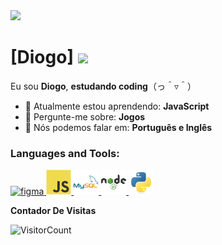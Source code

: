<img src="https://64.media.tumblr.com/734036212ce8b8d11d14c703d201de4a/e9fb754dc1dd895f-01/s2048x3072/aa44861be049e1ed5007357f7bbbff9492daae04.gifv" width="900px">

# [Diogo] <img src="https://images-wixmp-ed30a86b8c4ca887773594c2.wixmp.com/f/ee430770-df2f-493d-8e11-e178794b36a5/d4txxx1-9177727a-412a-4ef8-9b06-92a7f8490ba6.gif?token=eyJ0eXAiOiJKV1QiLCJhbGciOiJIUzI1NiJ9.eyJzdWIiOiJ1cm46YXBwOjdlMGQxODg5ODIyNjQzNzNhNWYwZDQxNWVhMGQyNmUwIiwiaXNzIjoidXJuOmFwcDo3ZTBkMTg4OTgyMjY0MzczYTVmMGQ0MTVlYTBkMjZlMCIsIm9iaiI6W1t7InBhdGgiOiJcL2ZcL2VlNDMwNzcwLWRmMmYtNDkzZC04ZTExLWUxNzg3OTRiMzZhNVwvZDR0eHh4MS05MTc3NzI3YS00MTJhLTRlZjgtOWIwNi05MmE3Zjg0OTBiYTYuZ2lmIn1dXSwiYXVkIjpbInVybjpzZXJ2aWNlOmZpbGUuZG93bmxvYWQiXX0.0h3jC0lei2cVVENjeoG36YQ7Gu5Vwp0eV3COsSgaekM" width="70px">

Eu sou <strong>Diogo</strong>, <strong>estudando coding</strong>（っ＾▿＾）

- 🚀 Atualmente estou aprendendo: <strong>JavaScript</strong> 
- 💬 Pergunte-me sobre: <strong>Jogos</strong>
- 📣 Nós podemos falar em: <strong>Português e Inglês</strong>



<h3 align="left">Languages and Tools:</h3>
<p align="left"> <a href="https://www.figma.com/" target="_blank" rel="noreferrer"> <img src="https://www.vectorlogo.zone/logos/figma/figma-icon.svg" alt="figma" width="40" height="40"/> </a> <a href="https://developer.mozilla.org/en-US/docs/Web/JavaScript" target="_blank" rel="noreferrer"> <img src="https://raw.githubusercontent.com/devicons/devicon/master/icons/javascript/javascript-original.svg" alt="javascript" width="40" height="40"/> </a> <a href="https://www.mysql.com/" target="_blank" rel="noreferrer"> <img src="https://raw.githubusercontent.com/devicons/devicon/master/icons/mysql/mysql-original-wordmark.svg" alt="mysql" width="40" height="40"/> </a> <a href="https://nodejs.org" target="_blank" rel="noreferrer"> <img src="https://raw.githubusercontent.com/devicons/devicon/master/icons/nodejs/nodejs-original-wordmark.svg" alt="nodejs" width="40" height="40"/> </a> <a href="https://www.python.org" target="_blank" rel="noreferrer"> <img src="https://raw.githubusercontent.com/devicons/devicon/master/icons/python/python-original.svg" alt="python" width="40" height="40"/> </a> </p>


**Contador De Visitas**

![VisitorCount](https://profile-counter.glitch.me/{Diogo746}/count.svg)

